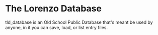 # The Lorenzo Database
tld_database is an Old School Public Database that's meant be used by anyone, in it you can save, load, or list entry files.
